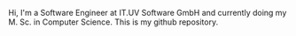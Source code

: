 Hi, I'm a Software Engineer at IT.UV Software GmbH and currently doing my M. Sc. in Computer Science. This is my github repository.
